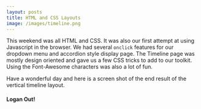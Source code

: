 ```yaml
---
layout: posts
title: HTML and CSS Layouts
image: /images/timeline.png
---
```


This weekend was all HTML and CSS. It was also our first attempt at using
Javascript in the browser. We had several `onclick` features for our dropdown
menu and accordion style display page. The Timeline page was mostly design
oriented and gave us a few CSS tricks to add to our toolkit. Using the
Font-Awesome characters was also a lot of fun.

Have a wonderful day and here is a screen shot of the end result of the
vertical timeline layout.

#### Logan Out!
